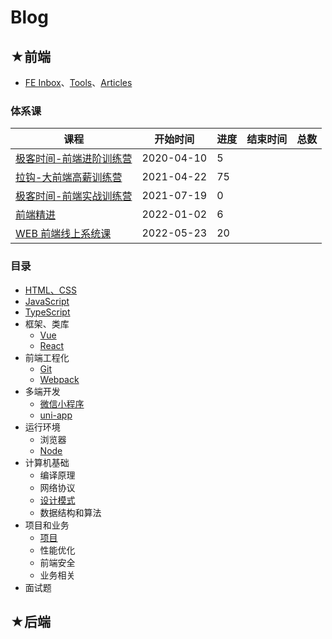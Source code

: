 # Blog

## ★前端

- [FE Inbox](./fe-inbox.md)、[Tools](./tools/README.md)、[Articles](./articles/README.md)

### 体系课

| 课程                                                   | 开始时间   | 进度 | 结束时间 | 总数 |
| ------------------------------------------------------ | ---------- | ---- | -------- | ---- |
| [极客时间-前端进阶训练营](https://github.com/ppambler/geek-univ-fe/) | 2020-04-10 | 5   |          |      |
| [拉钩-大前端高薪训练营](https://github.com/ppambler/lagou-fe/) | 2021-04-22 | 75   |          |      |
| [极客时间-前端实战训练营](https://github.com/ppambler/Geek-FE-CombatTrainingCamp/) | 2021-07-19 | 0   |          |      |
| [前端精进](https://github.com/ppambler/fe-diligence/) | 2022-01-02 | 6   |          |      |
| [WEB 前端线上系统课](https://github.com/ppambler/fe-coderwhy) | 2022-05-23 | 20   |          |      |

### 目录

- [HTML、CSS](https://github.com/ppambler/html-css/)
- [JavaScript](https://github.com/ppambler/js/)
- [TypeScript](https://github.com/ppambler/typescript/)
- 框架、类库
  - [Vue](https://github.com/ppambler/vue/)
  - [React](https://github.com/ppambler/react/)
- 前端工程化
  - [Git](https://github.com/ppambler/fe-engineering/#git)
  - [Webpack](https://github.com/ppambler/fe-engineering/#webpack)
- 多端开发
  - [微信小程序](https://github.com/ppambler/cml/#%E5%BE%AE%E4%BF%A1%E5%B0%8F%E7%A8%8B%E5%BA%8F)
  - [uni-app](https://github.com/ppambler/cml/#uni-app)
- 运行环境
  - 浏览器
  - [Node](https://github.com/ppambler/nodejs/)
- 计算机基础
  - 编译原理
  - 网络协议
  - [设计模式](https://github.com/ppambler/design-patterns/)
  - 数据结构和算法
- 项目和业务
  - [项目](https://github.com/ppambler/project/)
  - 性能优化
  - 前端安全
  - 业务相关
- 面试题

## ★后端
